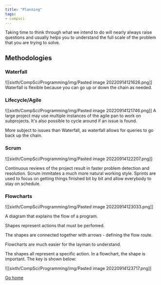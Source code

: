 ```yaml
---
title: "Planning"
tags:
- compsci
---
```


Taking time to think through what we intend to do will nearly always raise questions and usually helps you to understand the full scale of the problem that you are trying to solve.

## Methodologies

### Waterfall

![[sixth/CompSci/Programming/img/Pasted image 20220914121626.png]]
Waterfall is flexible because you can go up or down the chain as needed. 

### Lifecycle/Agile
![[sixth/CompSci/Programming/img/Pasted image 20220914121746.png]]
A large project may use multiple instances of the agile pan to work on subprojects. It's also possible to cycle around if an issue is found.

More subject to issues than Waterfall, as waterfall allows for queries to go back up the chain.

### Scrum

![[sixth/CompSci/Programming/img/Pasted image 20220914122207.png]]

Continuous reviews of the project result in faster problem detection and resolution. Scrum immitates a much more natural working style. Sprints are used to focus on getting things finished bit by bit and allow everybody to stay on schedule.

### Flowcharts

![[sixth/CompSci/Programming/img/Pasted image 20220914123033.png]]

A diagram that explains the flow of a program.

Shapes represent actions that must be perfomed.

The shapes are connected together with arrows - defining the flow route.

Flowcharts are much easier for the layman to understand.

The shapes all represent a specific action. In a flowchart, the shape is important. The key is shown below:

![[sixth/CompSci/Programming/img/Pasted image 20220914123717.png]]


[Go home](/)
